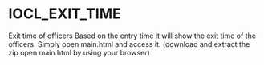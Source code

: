 # IOCL_EXIT_TIME
Exit time of officers
Based on the entry time it will show the exit time of the officers.
Simply open main.html and access it. (download and extract the zip open main.html by using your browser)
